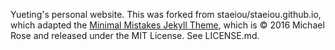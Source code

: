 Yueting's personal website.
This was forked from staeiou/staeiou.github.io, which adapted the [Minimal Mistakes Jekyll Theme](https://mmistakes.github.io/minimal-mistakes/), which is © 2016 Michael Rose and released under the MIT License. See LICENSE.md.
